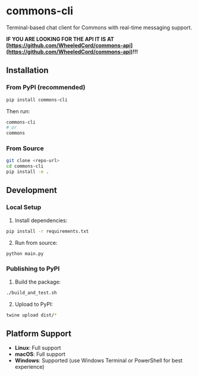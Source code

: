 # commons-cli

Terminal-based chat client for Commons with real-time messaging support.

**IF YOU ARE LOOKING FOR THE API IT IS AT [https://github.com/WheeledCord/commons-api](https://github.com/WheeledCord/commons-api)!!!**

## Installation

### From PyPI (recommended)
```bash
pip install commons-cli
```

Then run:
```bash
commons-cli
# or
commons
```

### From Source
```bash
git clone <repo-url>
cd commons-cli
pip install -e .
```

## Development

### Local Setup
1. Install dependencies:
```bash
pip install -r requirements.txt
```

2. Run from source:
```bash
python main.py
```

### Publishing to PyPI

1. Build the package:
```bash
./build_and_test.sh
```

2. Upload to PyPI:
```bash
twine upload dist/*
```

## Platform Support

- **Linux**: Full support
- **macOS**: Full support  
- **Windows**: Supported (use Windows Terminal or PowerShell for best experience)
